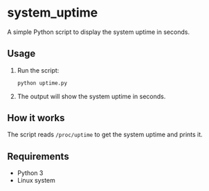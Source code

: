 # system_uptime

A simple Python script to display the system uptime in seconds.

## Usage

1. Run the script:

    ```sh
    python uptime.py
    ```

2. The output will show the system uptime in seconds.

## How it works

The script reads `/proc/uptime` to get the system uptime and prints it.

## Requirements

- Python 3
- Linux system
